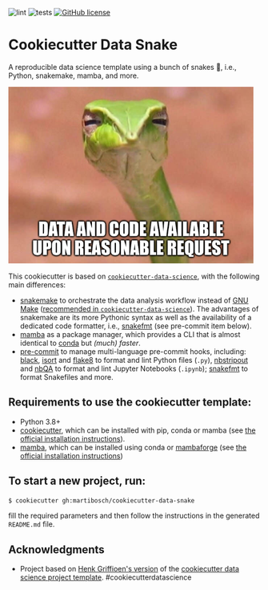 ![lint](https://github.com/martibosch/cookiecutter-data-snake/actions/workflows/lint.yaml/badge.svg)
![tests](https://github.com/martibosch/cookiecutter-data-snake/actions/workflows/tests.yaml/badge.svg)
[![GitHub license](https://img.shields.io/github/license/martibosch/cookiecutter-data-snake.svg)](https://github.com/martibosch/cookiecutter-data-snake/blob/main/LICENSE)

# Cookiecutter Data Snake

A reproducible data science template using a bunch of snakes :snake:, i.e., Python, snakemake, mamba, and more.

![skeptical snake](https://raw.githubusercontent.com/martibosch/cookiecutter-data-snake/main/data-snake.png "skeptical snake")

This cookiecutter is based on [`cookiecutter-data-science`](http://drivendata.github.io/cookiecutter-data-science/), with the following main differences:

- [snakemake](https://snakemake.github.io) to orchestrate the data analysis workflow instead of [GNU Make](https://www.gnu.org/software/make) ([recommended in `cookiecutter-data-science`](https://drivendata.github.io/cookiecutter-data-science/)). The advantages of snakemake are its more Pythonic syntax as well as the availability of a dedicated code formatter, i.e., [snakefmt](https://github.com/snakemake/snakefmt) (see pre-commit item below).
- [mamba](https://github.com/mamba-org/mamba) as a package manager, which provides a CLI that is almost identical to [conda](https://conda.io) but *(much) faster*.
- [pre-commit](https://pre-commit.com) to manage multi-language pre-commit hooks, including: [black](https://black.readthedocs.io/), [isort](https://pycqa.github.io/isort) and [flake8](https://flake8.pycqa.org) to format and lint Python files (`.py`), [nbstripout](https://github.com/kynan/nbstripout) and [nbQA](https://nbqa.readthedocs.io) to format and lint Jupyter Notebooks (`.ipynb`); [snakefmt](https://github.com/snakemake/snakefmt) to format Snakefiles and more.

## Requirements to use the cookiecutter template:

- Python 3.8+
- [cookiecutter](http://cookiecutter.readthedocs.org), which can be installed with pip, conda or mamba (see [the official installation instructions](https://cookiecutter.readthedocs.org/en/latest/installation.html)).
- [mamba](https://github.com/mamba-org/mamba), which can be installed using conda or [mambaforge](https://github.com/conda-forge/miniforge#mambaforge) (see [the official installation instructions](https://github.com/mamba-org/mamba#installation))

## To start a new project, run:

```bash
$ cookiecutter gh:martibosch/cookiecutter-data-snake
```

fill the required parameters and then follow the instructions in the generated `README.md` file.

## Acknowledgments

- Project based on [Henk Griffioen's version](https://github.com/hgrif/cookiecutter-ds-python) of the [cookiecutter data science project template](https://drivendata.github.io/cookiecutter-data-science). #cookiecutterdatascience
